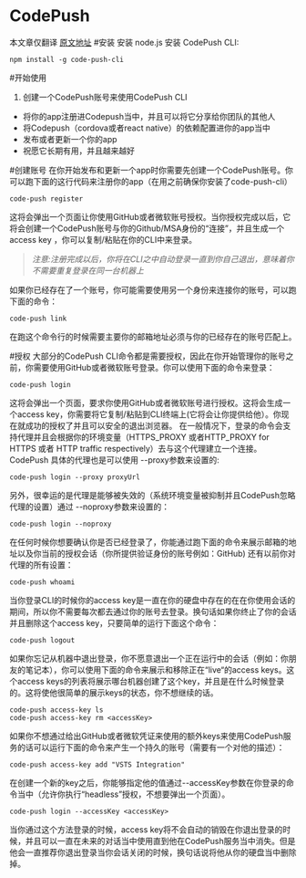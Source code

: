 # CodePush
本文章仅翻译
[原文地址](https://microsoft.github.io/code-push/docs/cli.html)
#安装
安装 node.js
安装 CodePush CLI:
```
npm install -g code-push-cli 
```
#开始使用
1. 创建一个CodePush账号来使用CodePush CLI
* 将你的app注册进Codepush当中，并且可以将它分享给你团队的其他人
* 将Codepush（cordova或者react native）的依赖配置进你的app当中
* 发布或者更新一个你的app
* 祝愿它长期有用，并且越来越好

#创建账号
在你开始发布和更新一个app时你需要先创建一个CodePush账号。你可以跑下面的这行代码来注册你的app（在用之前确保你安装了code-push-cli）
```
code-push register
```
这将会弹出一个页面让你使用GitHub或者微软账号授权。当你授权完成以后，它将会创建一个CodePush账号与你的Github/MSA身份的“连接”，并且生成一个access key ，你可以复制/粘贴在你的CLI中来登录。

>*注意:注册完成以后，你将在CLI之中自动登录一直到你自己退出，意味着你不需要重复登录在同一台机器上*

如果你已经存在了一个账号，你可能需要使用另一个身份来连接你的账号，可以跑下面的命令：
```
code-push link
```
在跑这个命令行的时候需要主要你的邮箱地址必须与你的已经存在的账号匹配上。

#授权
大部分的CodePush CLI命令都是需要授权，因此在你开始管理你的账号之前，你需要使用GitHub或者微软账号登录。你可以使用下面的命令来登录：
``` 
code-push login 
```
这将会弹出一个页面，要求你使用GitHub或者微软账号进行授权。这将会生成一个access key，你需要将它复制/粘贴到CLI终端上(它将会让你提供给他）。你现在就成功的授权了并且可以安全的退出浏览器。
在一般情况下，登录的命令会支持代理并且会根据你的环境变量（HTTPS_PROXY 或者HTTP_PROXY for HTTPS 或者 HTTP traffic respectively）去与这个代理建立一个连接。
CodePush 具体的代理也是可以使用 --proxy参数来设置的:
```
code-push login --proxy proxyUrl
```
另外，很幸运的是代理是能够被失效的（系统环境变量被抑制并且CodePush忽略代理的设置）通过 --noproxy参数来设置的：
```
code-push login --noproxy
```
在任何时候你想要确认你是否已经登录了，你能通过跑下面的命令来展示邮箱的地址以及你当前的授权会话（你所提供验证身份的账号例如：GitHub)
还有以前你对代理的所有设置：
```
code-push whoami
```
当你登录CLI的时候你的access key是一直在你的硬盘中存在的在在你使用会话的期间，所以你不需要每次都去通过你的账号去登录。换句话如果你终止了你的会话并且删除这个access key，只要简单的运行下面这个命令：
```
code-push logout
```
如果你忘记从机器中退出登录，你不愿意退出一个正在运行中的会话（例如：你朋友的笔记本），你可以使用下面的命令来展示和移除正在“live“的access keys。这个access keys的列表将展示哪台机器创建了这个key，并且是在什么时候登录的。这将使他很简单的展示keys的状态，你不想继续的话。
```
code-push access-key ls
code-push access-key rm <accessKey>
```
如果你不想通过给出GitHub或者微软凭证来使用的额外keys来使用CodePush服务的话可以运行下面的命令来产生一个持久的账号（需要有一个对他的描述）：
```
code-push access-key add "VSTS Integration"
```
在创建一个新的key之后，你能够指定他的值通过--accessKey参数在你登录的命令当中（允许你执行“headless”授权，不想要弹出一个页面）。
```
code-push login --accessKey <accessKey>
```
当你通过这个方法登录的时候，access key将不会自动的销毁在你退出登录的时候，并且可以一直在未来的对话当中使用直到他在CodePush服务当中消失。但是他会一直推荐你退出登录当你会话关闭的时候，换句话说将他从你的硬盘当中删除掉。
